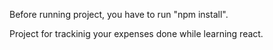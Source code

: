 Before running project, you have to run "npm install".

Project for trackinig your expenses done while learning react.
